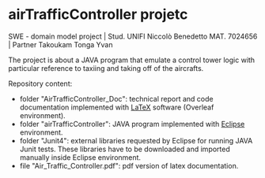# airTrafficController projetc

SWE - domain model project | Stud. UNIFI Niccolò Benedetto MAT. 7024656 | Partner Takoukam Tonga Yvan
  
The project is about a JAVA program that emulate a control tower logic with particular reference to taxiing and taking off of the aircrafts.

Repository content:
  - folder "AirTrafficController_Doc": technical report and code documentation implemented with [LaTeX](https://www.overleaf.com/) software (Overleaf environment).
  - folder "airTrafficController": JAVA program implemented with [Eclipse](https://eclipseide.org/) environment.
  - folder "Junit4": external libraries requested by Eclipse for running JAVA Junit tests. These libraries have to be downloaded and imported manually inside Eclipse environment.
  - file "Air_Traffic_Controller.pdf": pdf version of latex documentation.
